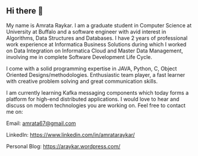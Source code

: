 ## Hi there 👋

My name is Amrata Raykar. I am a graduate student in Computer Science at University at Buffalo and a software engineer with avid interest in Algorithms, Data Structures and Databases. I have 2 years of professional work experience at Informatica Business Solutions during which I worked on Data Integration on Informatica Cloud and Master Data Management, involving me in complete Software Development Life Cycle.  

I come with a solid programming expertise in JAVA, Python, C, Object Oriented Designs/methodologies. Enthusiastic team player, a fast learner with creative problem solving and great communication skills.

I am currently learning Kafka messaging components which today forms a platform for high-end distributed applications. I would love to hear and discuss on modern technologies you are working on. Feel free to contact me on:

Email: amrata67@gmail.com

LinkedIn: https://www.linkedin.com/in/amrataraykar/

Personal Blog: https://araykar.wordpress.com/ 
 
